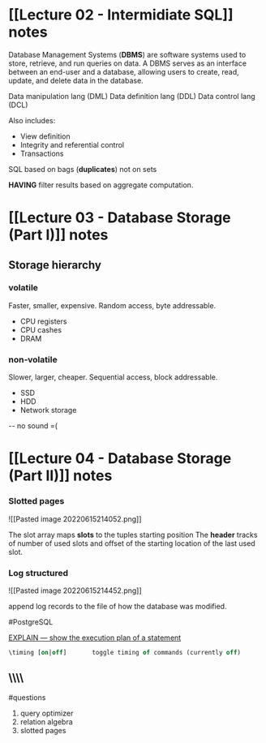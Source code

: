 # [[Lecture 02 - Intermidiate SQL]] notes

Database Management Systems (**DBMS**) are software systems used to store, retrieve, and run queries on data.
A DBMS serves as an interface between an end-user and a database, allowing users to create, read, update, and delete data in the database.

Data manipulation lang (DML)
Data definition lang (DDL)
Data control lang (DCL)

Also includes: 
- View definition
- Integrity and referential control 
- Transactions

SQL based on bags (**duplicates**) not on sets

**HAVING** filter results based on aggregate computation.

# [[Lecture 03 - Database Storage (Part I)]] notes

## Storage hierarchy
### volatile  
Faster, smaller, expensive. Random access, byte addressable.
- CPU registers 
- CPU cashes
- DRAM
### non-volatile
Slower, larger, cheaper. Sequential access, block addressable.
- SSD
- HDD
- Network storage


-- no sound =(

# [[Lecture 04 - Database Storage (Part II)]] notes

### Slotted pages 
![[Pasted image 20220615214052.png]]


The slot array maps **slots** to the tuples starting position 
The **header** tracks of number of used slots and offset of the starting location of the last used slot.


### Log structured 
![[Pasted image 20220615214452.png]]

append log records to the file of how the database was modified.

#PostgreSQL

[EXPLAIN — show the execution plan of a statement](https://www.postgresql.org/docs/current/sql-explain.html)

````sql
\timing [on|off]       toggle timing of commands (currently off)
````






\\\\\\\
------------------------------------
#questions

1. query optimizer
2. relation algebra 
3. slotted pages


